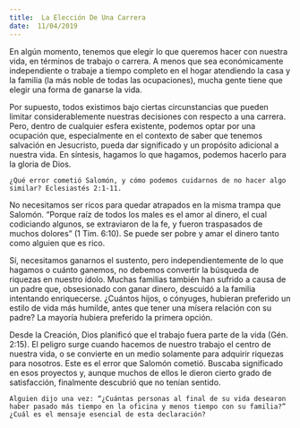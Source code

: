 ```yaml
---
title:  La Elección De Una Carrera
date:  11/04/2019
---
```


En algún momento, tenemos que elegir lo que queremos hacer con nuestra vida, en términos de trabajo o carrera. A menos que sea económicamente independiente o trabaje a tiempo completo en el hogar atendiendo la casa y la familia (la más noble de todas las ocupaciones), mucha gente tiene que elegir una forma de ganarse la vida.

Por supuesto, todos existimos bajo ciertas circunstancias que pueden limitar considerablemente nuestras decisiones con respecto a una carrera. Pero, dentro de cualquier esfera existente, podemos optar por una ocupación que, especialmente en el contexto de saber que tenemos salvación en Jesucristo, pueda dar significado y un propósito adicional a nuestra vida. En síntesis, hagamos lo que hagamos, podemos hacerlo para la gloria de Dios.

`¿Qué error cometió Salomón, y cómo podemos cuidarnos de no hacer algo similar? Eclesiastés 2:1-11.`

No necesitamos ser ricos para quedar atrapados en la misma trampa que Salomón. “Porque raíz de todos los males es el amor al dinero, el cual codiciando algunos, se extraviaron de la fe, y fueron traspasados de muchos dolores” (1 Tim. 6:10). Se puede ser pobre y amar el dinero tanto como alguien que es rico.

Sí, necesitamos ganarnos el sustento, pero independientemente de lo que hagamos o cuánto ganemos, no debemos convertir la búsqueda de riquezas en nuestro ídolo. Muchas familias también han sufrido a causa de un padre que, obsesionado con ganar dinero, descuidó a la familia intentando enriquecerse. ¿Cuántos hijos, o cónyuges, hubieran preferido un estilo de vida más humilde, antes que tener una mísera relación con su padre? La mayoría hubiera preferido la primera opción.

Desde la Creación, Dios planificó que el trabajo fuera parte de la vida (Gén. 2:15). El peligro surge cuando hacemos de nuestro trabajo el centro de nuestra vida, o se convierte en un medio solamente para adquirir riquezas para nosotros. Este es el error que Salomón cometió. Buscaba significado en esos proyectos y, aunque muchos de ellos le dieron cierto grado de satisfacción, finalmente descubrió que no tenían sentido.

`Alguien dijo una vez: “¿Cuántas personas al final de su vida desearon haber pasado más tiempo en la oficina y menos tiempo con su familia?” ¿Cuál es el mensaje esencial de esta declaración?`